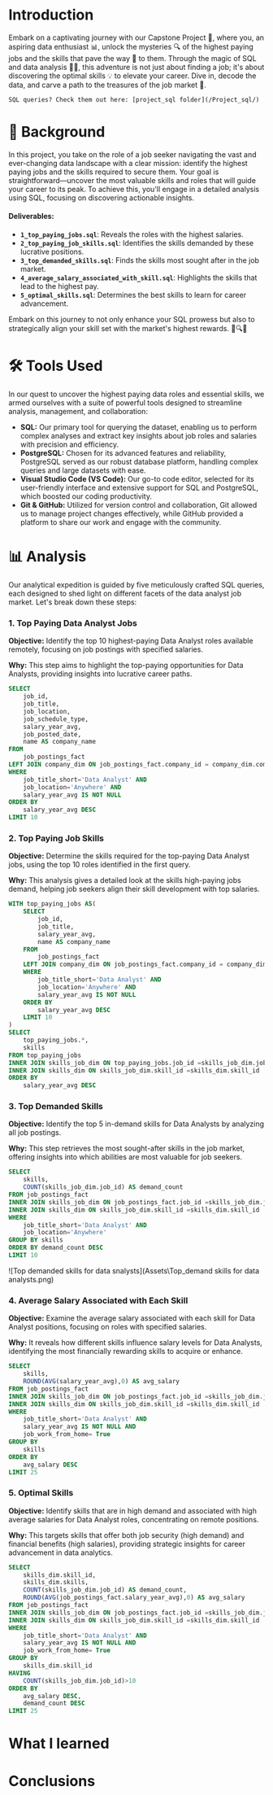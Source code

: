 # Introduction
Embark on a captivating journey with our Capstone Project 🚀, where you, an aspiring data enthusiast 📊, unlock the mysteries 🔍 of the highest paying jobs and the skills that pave the way 🌉 to them. Through the magic of SQL and data analysis 🧙‍♂️, this adventure is not just about finding a job; it's about discovering the optimal skills 💡 to elevate your career. Dive in, decode the data, and carve a path to the treasures of the job market 💎.

    SQL queries? Check them out here: [project_sql folder](/Project_sql/)
# 🌌 Background

In this project, you take on the role of a job seeker navigating the vast and ever-changing data landscape with a clear mission: identify the highest paying jobs and the skills required to secure them. Your goal is straightforward—uncover the most valuable skills and roles that will guide your career to its peak. To achieve this, you'll engage in a detailed analysis using SQL, focusing on discovering actionable insights.

#### Deliverables:

- **`1_top_paying_jobs.sql`**: Reveals the roles with the highest salaries.
- **`2_top_paying_job_skills.sql`**: Identifies the skills demanded by these lucrative positions.
- **`3_top_demanded_skills.sql`**: Finds the skills most sought after in the job market.
- **`4_average_salary_associated_with_skill.sql`**: Highlights the skills that lead to the highest pay.
- **`5_optimal_skills.sql`**: Determines the best skills to learn for career advancement.

Embark on this journey to not only enhance your SQL prowess but also to strategically align your skill set with the market's highest rewards. 🚀🔍💡
# 🛠️ Tools Used
In our quest to uncover the highest paying data roles and essential skills, we armed ourselves with a suite of powerful tools designed to streamline analysis, management, and collaboration:

- **SQL:** Our primary tool for querying the dataset, enabling us to perform complex analyses and extract key insights about job roles and salaries with precision and efficiency.
- **PostgreSQL:** Chosen for its advanced features and reliability, PostgreSQL served as our robust database platform, handling complex queries and large datasets with ease.
- **Visual Studio Code (VS Code):** Our go-to code editor, selected for its user-friendly interface and extensive support for SQL and PostgreSQL, which boosted our coding productivity.
- **Git & GitHub:** Utilized for version control and collaboration, Git allowed us to manage project changes effectively, while GitHub provided a platform to share our work and engage with the community.

# 📊 Analysis
Our analytical expedition is guided by five meticulously crafted SQL queries, each designed to shed light on different facets of the data analyst job market. Let's break down these steps:

### 1. Top Paying Data Analyst Jobs
**Objective:** Identify the top 10 highest-paying Data Analyst roles available remotely, focusing on job postings with specified salaries.

**Why:** This step aims to highlight the top-paying opportunities for Data Analysts, providing insights into lucrative career paths.
```sql
SELECT
    job_id,
    job_title,
    job_location,
    job_schedule_type,
    salary_year_avg,
    job_posted_date,
    name AS company_name
FROM
    job_postings_fact
LEFT JOIN company_dim ON job_postings_fact.company_id = company_dim.company_id
WHERE
    job_title_short='Data Analyst' AND
    job_location='Anywhere' AND
    salary_year_avg IS NOT NULL
ORDER BY 
    salary_year_avg DESC
LIMIT 10
```
### 2. Top Paying Job Skills
**Objective:** Determine the skills required for the top-paying Data Analyst jobs, using the top 10 roles identified in the first query.

**Why:** This analysis gives a detailed look at the skills high-paying jobs demand, helping job seekers align their skill development with top salaries.
```sql
WITH top_paying_jobs AS(
    SELECT
        job_id,
        job_title,
        salary_year_avg,
        name AS company_name
    FROM
        job_postings_fact
    LEFT JOIN company_dim ON job_postings_fact.company_id = company_dim.company_id
    WHERE
        job_title_short='Data Analyst' AND
        job_location='Anywhere' AND
        salary_year_avg IS NOT NULL
    ORDER BY 
        salary_year_avg DESC
    LIMIT 10
)
SELECT
    top_paying_jobs.*,
    skills
FROM top_paying_jobs
INNER JOIN skills_job_dim ON top_paying_jobs.job_id =skills_job_dim.job_id
INNER JOIN skills_dim ON skills_job_dim.skill_id =skills_dim.skill_id
ORDER BY
    salary_year_avg DESC
```
### 3. Top Demanded Skills
**Objective:** Identify the top 5 in-demand skills for Data Analysts by analyzing all job postings.

**Why:** This step retrieves the most sought-after skills in the job market, offering insights into which abilities are most valuable for job seekers.
```sql
SELECT
    skills,
    COUNT(skills_job_dim.job_id) AS demand_count
FROM job_postings_fact
INNER JOIN skills_job_dim ON job_postings_fact.job_id =skills_job_dim.job_id
INNER JOIN skills_dim ON skills_job_dim.skill_id =skills_dim.skill_id
WHERE
    job_title_short='Data Analyst' AND
    job_location='Anywhere'
GROUP BY skills
ORDER BY demand_count DESC
LIMIT 10
```
![Top demanded skills for data snalysts](Assets\Top_demand skills for data analysts.png)
### 4. Average Salary Associated with Each Skill
**Objective:** Examine the average salary associated with each skill for Data Analyst positions, focusing on roles with specified salaries.

**Why:** It reveals how different skills influence salary levels for Data Analysts, identifying the most financially rewarding skills to acquire or enhance.
```sql
SELECT
    skills,
    ROUND(AVG(salary_year_avg),0) AS avg_salary
FROM job_postings_fact
INNER JOIN skills_job_dim ON job_postings_fact.job_id =skills_job_dim.job_id
INNER JOIN skills_dim ON skills_job_dim.skill_id =skills_dim.skill_id
WHERE
    job_title_short='Data Analyst' AND
    salary_year_avg IS NOT NULL AND
    job_work_from_home= True
GROUP BY
    skills
ORDER BY
    avg_salary DESC
LIMIT 25
```
### 5. Optimal Skills
**Objective:** Identify skills that are in high demand and associated with high average salaries for Data Analyst roles, concentrating on remote positions.

**Why:** This targets skills that offer both job security (high demand) and financial benefits (high salaries), providing strategic insights for career advancement in data analytics.
```sql
SELECT
    skills_dim.skill_id,
    skills_dim.skills,
    COUNT(skills_job_dim.job_id) AS demand_count,
    ROUND(AVG(job_postings_fact.salary_year_avg),0) AS avg_salary
FROM job_postings_fact
INNER JOIN skills_job_dim ON job_postings_fact.job_id =skills_job_dim.job_id
INNER JOIN skills_dim ON skills_job_dim.skill_id =skills_dim.skill_id
WHERE
    job_title_short='Data Analyst' AND
    salary_year_avg IS NOT NULL AND
    job_work_from_home= True
GROUP BY
    skills_dim.skill_id
HAVING
    COUNT(skills_job_dim.job_id)>10
ORDER BY
    avg_salary DESC,
    demand_count DESC
LIMIT 25
```
# What I learned 
# Conclusions
